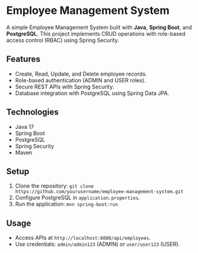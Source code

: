 # Employee Management System

A simple Employee Management System built with **Java**, **Spring Boot**, and **PostgreSQL**. This project implements CRUD operations with role-based access control (RBAC) using Spring Security.

## Features
- Create, Read, Update, and Delete employee records.
- Role-based authentication (ADMIN and USER roles).
- Secure REST APIs with Spring Security.
- Database integration with PostgreSQL using Spring Data JPA.

## Technologies
- Java 17
- Spring Boot
- PostgreSQL
- Spring Security
- Maven

## Setup
1. Clone the repository: `git clone https://github.com/yourusername/employee-management-system.git`
2. Configure PostgreSQL in `application.properties`.
3. Run the application: `mvn spring-boot:run`

## Usage
- Access APIs at `http://localhost:8080/api/employees`.
- Use credentials: `admin/admin123` (ADMIN) or `user/user123` (USER).
